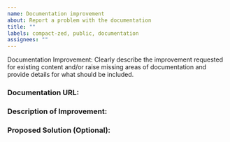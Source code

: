 ```yaml
---
name: Documentation improvement
about: Report a problem with the documentation
title: ""
labels: compact-zed, public, documentation
assignees: ""
---
```


Documentation Improvement: Clearly describe the improvement requested for existing content and/or raise missing areas of documentation and provide details for what should be included.

### Documentation URL:
<!-- Specify the exact location of the documentation you are referencing. -->

### Description of Improvement:
<!-- Provide a detailed description of the requested improvement. -->

### Proposed Solution (Optional):
<!-- If you have specific suggestions for how to implement the improvement, provide them here.
This could include suggested wording, code snippets, or structural changes -->
